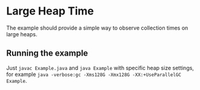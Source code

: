 # Large Heap Time

The example should provide a simple way to observe collection times on large heaps.

## Running the example

Just `javac Example.java` and `java Example` with specific heap size settings,
for example `java -verbose:gc -Xms128G -Xmx128G -XX:+UseParallelGC Example`.
